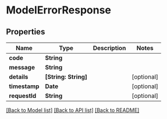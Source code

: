 # ModelErrorResponse

## Properties
Name | Type | Description | Notes
------------ | ------------- | ------------- | -------------
**code** | **String** |  | 
**message** | **String** |  | 
**details** | **[String: String]** |  | [optional] 
**timestamp** | **Date** |  | [optional] 
**requestId** | **String** |  | [optional] 

[[Back to Model list]](../README.md#documentation-for-models) [[Back to API list]](../README.md#documentation-for-api-endpoints) [[Back to README]](../README.md)



